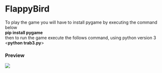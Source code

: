 # FlappyBird
To play the game you will have to install pygame by executing the command below</br>
<b> pip install pygame</b></br>
then to run the game execute the follows command, using python version 3</br>
<**python trab3.py**>
<h3>Preview</h3>
<img src="Images/preview.jpg"><img>
